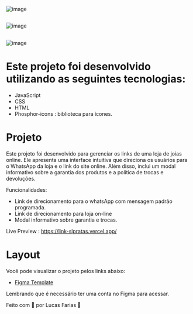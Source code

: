 ![image](https://github.com/LucasfNeves/link-slpratas/assets/136910031/10fe4f61-e0c4-4538-b1d5-fc40ae13eb84)

##

![image](https://github.com/LucasfNeves/link-slpratas/assets/136910031/f67a9c87-f9df-47a1-ba24-8483107296ef)

##

![image](https://github.com/LucasfNeves/link-slpratas/assets/136910031/e1de487d-024d-4ff6-a6ef-9b47a2cd3383)




# Este projeto foi desenvolvido utilizando as seguintes tecnologias:

- JavaScript
- CSS
- HTML
- Phosphor-icons : biblioteca para ícones.

# Projeto

Este projeto foi desenvolvido para gerenciar os links de uma loja de joias online. Ele apresenta uma interface intuitiva que direciona os usuários para o WhatsApp da loja e o link do site online. Além disso, inclui um modal informativo sobre a garantia dos produtos e a política de trocas e devoluções.

Funcionalidades:

- Link de direcionamento para o whatsApp com mensagem padrão programada.
- Link de direcionamento para loja on-line
- Modal informativo sobre garantia e trocas.
  
Live Preview : https://link-slpratas.vercel.app/

# Layout
Você pode visualizar o projeto pelos links abaixo:

- [Figma Template](https://www.figma.com/file/tU8HvnkcQnrAGIuGESa5wR/Links-SL.Pratas?type=design&node-id=0%3A1&mode=design&t=s0hfYOI8P8PVm19L-1)
  
Lembrando que é necessário ter uma conta no Figma para acessar.

Feito com 💜 por Lucas Farias 👋
